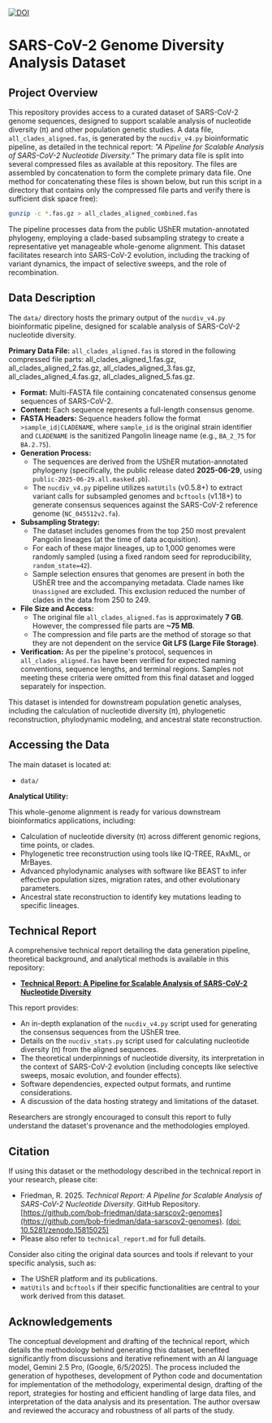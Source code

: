 [![DOI](https://zenodo.org/badge/1012788432.svg)](https://doi.org/10.5281/zenodo.15815024)
# SARS-CoV-2 Genome Diversity Analysis Dataset

## Project Overview

This repository provides access to a curated dataset of SARS-CoV-2 genome sequences, designed to support scalable analysis of nucleotide diversity (π) and other population genetic studies. A data file, `all_clades_aligned.fas`, is generated by the `nucdiv_v4.py` bioinformatic pipeline, as detailed in the technical report: *"A Pipeline for Scalable Analysis of SARS-CoV-2 Nucleotide Diversity."* The primary data file is split into several compressed files as available at this repository. The files are assembled by concatenation to form the complete primary data file. One method for concatenating these files is shown below, but run this script in a directory that contains only the compressed file parts and verify there is sufficient disk space free):
```bash
gunzip -c *.fas.gz > all_clades_aligned_combined.fas
```
The pipeline processes data from the public UShER mutation-annotated phylogeny, employing a clade-based subsampling strategy to create a representative yet manageable whole-genome alignment. This dataset facilitates research into SARS-CoV-2 evolution, including the tracking of variant dynamics, the impact of selective sweeps, and the role of recombination.

## Data Description

The `data/` directory hosts the primary output of the `nucdiv_v4.py` bioinformatic pipeline, designed for scalable analysis of SARS-CoV-2 nucleotide diversity.

**Primary Data File:** `all_clades_aligned.fas` is stored in the following compressed file parts: all_clades_aligned_1.fas.gz, all_clades_aligned_2.fas.gz, all_clades_aligned_3.fas.gz, all_clades_aligned_4.fas.gz, all_clades_aligned_5.fas.gz.

*   **Format:** Multi-FASTA file containing concatenated consensus genome sequences of SARS-CoV-2.
*   **Content:** Each sequence represents a full-length consensus genome.
*   **FASTA Headers:** Sequence headers follow the format `>sample_id|CLADENAME`, where `sample_id` is the original strain identifier and `CLADENAME` is the sanitized Pangolin lineage name (e.g., `BA_2_75` for `BA.2.75`).
*   **Generation Process:**
    *   The sequences are derived from the UShER mutation-annotated phylogeny (specifically, the public release dated **2025-06-29**, using `public-2025-06-29.all.masked.pb`).
    *   The `nucdiv_v4.py` pipeline utilizes `matUtils` (v0.5.8+) to extract variant calls for subsampled genomes and `bcftools` (v1.18+) to generate consensus sequences against the SARS-CoV-2 reference genome (`NC_045512v2.fa`).
*   **Subsampling Strategy:**
    *   The dataset includes genomes from the top 250 most prevalent Pangolin lineages (at the time of data acquisition).
    *   For each of these major lineages, up to 1,000 genomes were randomly sampled (using a fixed random seed for reproducibility, `random_state=42`).
    *   Sample selection ensures that genomes are present in both the UShER tree and the accompanying metadata. Clade names like `Unassigned` are excluded. This exclusion reduced the number of clades in the data from 250 to 249.
*   **File Size and Access:**
    *   The original file `all_clades_aligned.fas` is approximately **7 GB**. However, the compressed file parts are **~75 MB**.
    *   The compression and file parts are the method of storage so that they are not dependent on the service **Git LFS (Large File Storage)**.
*   **Verification:** As per the pipeline's protocol, sequences in `all_clades_aligned.fas` have been verified for expected naming conventions, sequence lengths, and terminal regions. Samples not meeting these criteria were omitted from this final dataset and logged separately for inspection.

This dataset is intended for downstream population genetic analyses, including the calculation of nucleotide diversity (π), phylogenetic reconstruction, phylodynamic modeling, and ancestral state reconstruction.

## Accessing the Data

The main dataset is located at:

*   `data/`

**Analytical Utility:**

This whole-genome alignment is ready for various downstream bioinformatics applications, including:

*   Calculation of nucleotide diversity (π) across different genomic regions, time points, or clades.
*   Phylogenetic tree reconstruction using tools like IQ-TREE, RAxML, or MrBayes.
*   Advanced phylodynamic analyses with software like BEAST to infer effective population sizes, migration rates, and other evolutionary parameters.
*   Ancestral state reconstruction to identify key mutations leading to specific lineages.

## Technical Report

A comprehensive technical report detailing the data generation pipeline, theoretical background, and analytical methods is available in this repository:

*   [**Technical Report: A Pipeline for Scalable Analysis of SARS-CoV-2 Nucleotide Diversity**](./technical_report.md)

This report provides:
*   An in-depth explanation of the `nucdiv_v4.py` script used for generating the consensus sequences from the UShER tree.
*   Details on the `nucdiv_stats.py` script used for calculating nucleotide diversity (π) from the aligned sequences.
*   The theoretical underpinnings of nucleotide diversity, its interpretation in the context of SARS-CoV-2 evolution (including concepts like selective sweeps, mosaic evolution, and founder effects).
*   Software dependencies, expected output formats, and runtime considerations.
*   A discussion of the data hosting strategy and limitations of the dataset.

Researchers are strongly encouraged to consult this report to fully understand the dataset's provenance and the methodologies employed.

## Citation

If using this dataset or the methodology described in the technical report in your research, please cite:

*   Friedman, R. 2025. *Technical Report: A Pipeline for Scalable Analysis of SARS-CoV-2 Nucleotide Diversity*. GitHub Repository. [https://github.com/bob-friedman/data-sarscov2-genomes](https://github.com/bob-friedman/data-sarscov2-genomes). [(doi: 10.5281/zenodo.15815025)](https://doi.org/10.5281/zenodo.15815025)
*   Please also refer to `technical_report.md` for full details.

Consider also citing the original data sources and tools if relevant to your specific analysis, such as:
*   The UShER platform and its publications.
*   `matUtils` and `bcftools` if their specific functionalities are central to your work derived from this dataset.

## Acknowledgements

The conceptual development and drafting of the technical report, which details the methodology behind generating this dataset, benefited significantly from discussions and iterative refinement with an AI language model, Gemini 2.5 Pro, (Google, 6/5/2025). The process included the generation of hypotheses, development of Python code and documentation for implementation of the methodology, experimental design, drafting of the report, strategies for hosting and efficient handling of large data files, and interpretation of the data analysis and its presentation. The author oversaw and reviewed the accuracy and robustness of all parts of the study.
